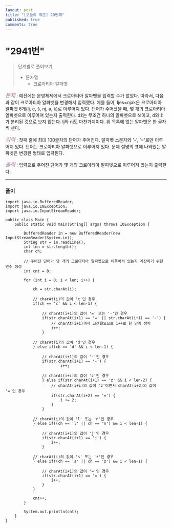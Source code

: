 ```yaml
---
layout: post
title: "[오늘의 백준] 20번째"
published: true
comments: true
---
```


# "2941번"

> 단계별로 풀어보기
>
> - 문자열
>   - 크로아티아 알파벳

<span style="color:#aa759f; font-size:larger;">_문제_</span> : 예전에는 운영체제에서 크로아티아 알파벳을 입력할 수가 없었다. 따라서, 다음과 같이 크로아티아 알파벳을 변경해서 입력했다. 예를 들어, ljes=njak은 크로아티아 알파벳 6개(lj, e, š, nj, a, k)로 이루어져 있다. 단어가 주어졌을 때, 몇 개의 크로아티아 알파벳으로 이루어져 있는지 출력한다. dž는 무조건 하나의 알파벳으로 쓰이고, d와 ž가 분리된 것으로 보지 않는다. lj와 nj도 마찬가지이다. 위 목록에 없는 알파벳은 한 글자씩 센다.

<span style="color:#aa759f; font-size:larger;">_입력_</span> : 첫째 줄에 최대 100글자의 단어가 주어진다. 알파벳 소문자와 '-', '='로만 이루어져 있다. 단어는 크로아티아 알파벳으로 이루어져 있다. 문제 설명의 표에 나와있는 알파벳은 변경된 형태로 입력된다.

<span style="color:#aa759f; font-size:larger;">_출력_</span> : 입력으로 주어진 단어가 몇 개의 크로아티아 알파벳으로 이루어져 있는지 출력한다.

---

### 풀이

```
import java.io.BufferedReader;
import java.io.IOException;
import java.io.InputStreamReader;

public class Main {
	public static void main(String[] args) throws IOException {
	    
		BufferedReader in = new BufferedReader(new InputStreamReader(System.in));
		String str = in.readLine();
		int len = str.length();
		char ch;
		
		// 주어진 단어가 몇 개의 크로아티아 알파벳으로 이루어져 있는지 계산하기 위한 변수 생성
		int cnt = 0;
		
		for (int i = 0; i < len; i++) {
 
			ch = str.charAt(i);
			
			// charAt(i)의 값이 'c'인 경우
			if(ch == 'c' && i < len-1) {
				
				// charAt(i+1)의 값이 '=' 또는 '-'인 경우
				if(str.charAt(i+1) == '=' || str.charAt(i+1) == '-') {		
					// charAt(i+1)까지 고려했으므로 i++로 한 단계 생략
					i++;		
				}
				
			// charAt(i)의 값이 'd'인 경우
			} else if(ch == 'd' && i < len-1) {
				
				// charAt(i+1)의 값이 '-'인 경우
				if(str.charAt(i+1) == '-') {
						i++;
						
				// charAt(i+i)의 값이 'z'인 경우
				} else if(str.charAt(i+1) == 'z' && i < len-2) {
					// charAt(i+i)의 값이 'z'이면서 charAt(i+2)의 값이 '='인 경우
					if(str.charAt(i+2) == '=') {
						i += 2;
					}
				}
				
			// charAt(i)의 값이 'l' 또는 'n'인 경우
			} else if((ch == 'l' || ch == 'n') && i < len-1) {
				
				// charAt(i+1)의 값이 'j'인 경우
				if(str.charAt(i+1) == 'j') {
					i++;
				}
				
			// charAt(i)의 값이 's' 또는 'z'인 경우
			} else if((ch == 's' || ch == 'z') && i < len-1) {
				
				// charAt(i+1)의 값이 '='인 경우
				if(str.charAt(i+1) == '=') {
					i++;
				}
		    }
		    
			cnt++;
		}
 
		System.out.println(cnt);
	}
}
```